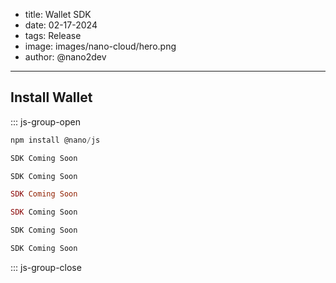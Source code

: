- title: Wallet SDK
- date: 02-17-2024
- tags: Release
- image: images/nano-cloud/hero.png
- author: @nano2dev
-----

## Install Wallet

::: js-group-open

```js
npm install @nano/js
```

```python
SDK Coming Soon
```

```rust
SDK Coming Soon
```

```ruby
SDK Coming Soon
```

```php
SDK Coming Soon
```

```dart
SDK Coming Soon
```

```go
SDK Coming Soon
```

::: js-group-close
